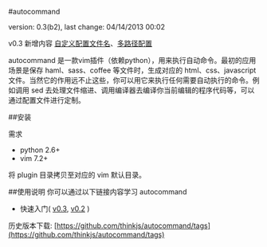 #autocommand

version: 0.3(b2), last change: 04/14/2013 00:02

v0.3 新增内容 [自定义配置文件名](https://github.com/thinkjs/autocommand/wiki/quickref03#wiki-a2_5)、[多路径配置](https://github.com/thinkjs/autocommand/wiki/quickref03#wiki-a3_2)

autocommand 是一款vim插件（依赖python），用来执行自动命令。最初的应用场景是保存 haml、sass、coffee 等文件时，生成对应的 html、css、javascript 文件。当然它的作用远不止这些，你可以用它来执行任何需要自动执行的命令。例如调用 sed 去处理文件缩进、调用编译器去编译你当前编辑的程序代码等，可以通过配置文件进行定制。


##安装

需求

- python 2.6+
- vim 7.2+

将 plugin 目录拷贝至对应的 vim 默认目录。


##使用说明
你可以通过以下链接内容学习 autocommand

- 快速入门( [v0.3](https://github.com/thinkjs/autocommand/wiki/quickref03), [v0.2](https://github.com/thinkjs/autocommand/wiki/quickref) )

历史版本下载:
[https://github.com/thinkjs/autocommand/tags](https://github.com/thinkjs/autocommand/tags)
